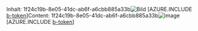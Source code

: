 <span data-ttu-id="a9790-101">Inhalt: 1f24c19b-8e05-41dc-ab6f-a6cbb885a33b![Bild](beb68afc-f8aa-47b2-ad42-6905c8eaa01e.png)
[AZURE.INCLUDE [b-token](df4c889e-bd3c-4cf0-9e60-46ebb1d4e6d3.md)]</span><span class="sxs-lookup"><span data-stu-id="a9790-101">Content: 1f24c19b-8e05-41dc-ab6f-a6cbb885a33b![image](beb68afc-f8aa-47b2-ad42-6905c8eaa01e.png)
[AZURE.INCLUDE [b-token](df4c889e-bd3c-4cf0-9e60-46ebb1d4e6d3.md)]</span></span>
